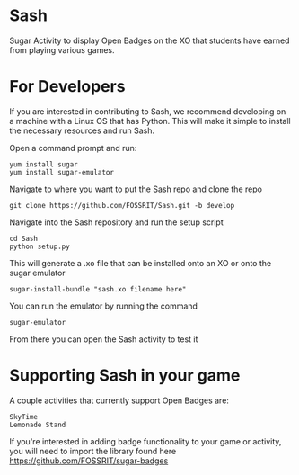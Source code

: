 Sash
====

Sugar Activity to display Open Badges on the XO that students have earned from playing various games.

For Developers
====

If you are interested in contributing to Sash, we recommend developing on a machine with a Linux OS that has Python. This will make it simple to install the necessary resources and run Sash.

Open a command prompt and run:

    yum install sugar
    yum install sugar-emulator

Navigate to where you want to put the Sash repo and clone the repo

    git clone https://github.com/FOSSRIT/Sash.git -b develop

Navigate into the Sash repository and run the setup script
    
    cd Sash
    python setup.py 

This will generate a .xo file that can be installed onto an XO or onto the sugar emulator

    sugar-install-bundle "sash.xo filename here"

You can run the emulator by running the command

    sugar-emulator 

From there you can open the Sash activity to test it



Supporting Sash in your game
====

A couple activities that currently support Open Badges are:

    SkyTime
    Lemonade Stand

If you're interested in adding badge functionality to your game or activity, you will need to import the library found here https://github.com/FOSSRIT/sugar-badges
